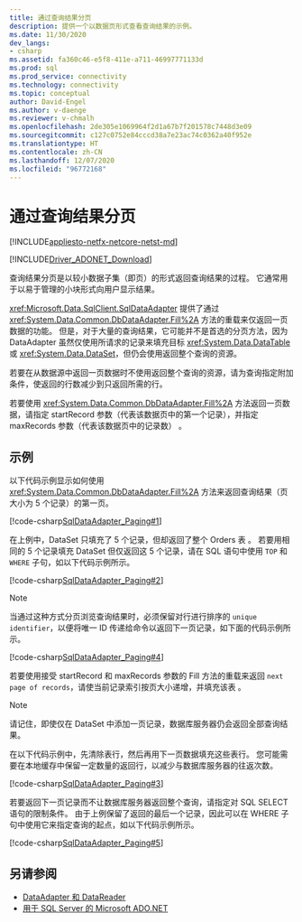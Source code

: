 ```yaml
---
title: 通过查询结果分页
description: 提供一个以数据页形式查看查询结果的示例。
ms.date: 11/30/2020
dev_langs:
- csharp
ms.assetid: fa360c46-e5f8-411e-a711-46997771133d
ms.prod: sql
ms.prod_service: connectivity
ms.technology: connectivity
ms.topic: conceptual
author: David-Engel
ms.author: v-daenge
ms.reviewer: v-chmalh
ms.openlocfilehash: 2de305e1069964f2d1a67b7f201578c7448d3e09
ms.sourcegitcommit: c127c0752e84cccd38a7e23ac74c0362a40f952e
ms.translationtype: HT
ms.contentlocale: zh-CN
ms.lasthandoff: 12/07/2020
ms.locfileid: "96772168"
---
```

# <a name="paging-through-a-query-result"></a>通过查询结果分页

[!INCLUDE[appliesto-netfx-netcore-netst-md](../../includes/appliesto-netfx-netcore-netst-md.md)]

[!INCLUDE[Driver_ADONET_Download](../../includes/driver_adonet_download.md)]

查询结果分页是以较小数据子集（即页）的形式返回查询结果的过程。 它通常用于以易于管理的小块形式向用户显示结果。

<xref:Microsoft.Data.SqlClient.SqlDataAdapter> 提供了通过 <xref:System.Data.Common.DbDataAdapter.Fill%2A> 方法的重载来仅返回一页数据的功能。 但是，对于大量的查询结果，它可能并不是首选的分页方法，因为 DataAdapter 虽然仅使用所请求的记录来填充目标 <xref:System.Data.DataTable> 或 <xref:System.Data.DataSet>，但仍会使用返回整个查询的资源。

若要在从数据源中返回一页数据时不使用返回整个查询的资源，请为查询指定附加条件，使返回的行数减少到只返回所需的行。

若要使用 <xref:System.Data.Common.DbDataAdapter.Fill%2A> 方法返回一页数据，请指定 startRecord 参数（代表该数据页中的第一个记录），并指定 maxRecords 参数（代表该数据页中的记录数） 。

## <a name="example"></a>示例

以下代码示例显示如何使用 <xref:System.Data.Common.DbDataAdapter.Fill%2A> 方法来返回查询结果（页大小为 5 个记录）的第一页。

[!code-csharp[SqlDataAdapter_Paging#1](~/../sqlclient/doc/samples/SqlDataAdapter_Paging.cs#1)]

在上例中，DataSet 只填充了 5 个记录，但却返回了整个 Orders 表 。 若要用相同的 5 个记录填充 DataSet 但仅返回这 5 个记录，请在 SQL 语句中使用 `TOP` 和 `WHERE` 子句，如以下代码示例所示。

[!code-csharp[SqlDataAdapter_Paging#2](~/../sqlclient/doc/samples/SqlDataAdapter_Paging.cs#2)]

> [!NOTE]
> 当通过这种方式分页浏览查询结果时，必须保留对行进行排序的 `unique identifier`，以便将唯一 ID 传递给命令以返回下一页记录，如下面的代码示例所示。

[!code-csharp[SqlDataAdapter_Paging#4](~/../sqlclient/doc/samples/SqlDataAdapter_Paging.cs#4)]

若要使用接受 startRecord 和 maxRecords 参数的 Fill 方法的重载来返回 `next page of records`，请使当前记录索引按页大小递增，并填充该表  。

> [!NOTE]
> 请记住，即使仅在 DataSet 中添加一页记录，数据库服务器仍会返回全部查询结果。

在以下代码示例中，先清除表行，然后再用下一页数据填充这些表行。 您可能需要在本地缓存中保留一定数量的返回行，以减少与数据库服务器的往返次数。

[!code-csharp[SqlDataAdapter_Paging#3](~/../sqlclient/doc/samples/SqlDataAdapter_Paging.cs#3)]

若要返回下一页记录而不让数据库服务器返回整个查询，请指定对 SQL SELECT 语句的限制条件。 由于上例保留了返回的最后一个记录，因此可以在 WHERE 子句中使用它来指定查询的起点，如以下代码示例所示。

[!code-csharp[SqlDataAdapter_Paging#5](~/../sqlclient/doc/samples/SqlDataAdapter_Paging.cs#5)]

## <a name="see-also"></a>另请参阅

- [DataAdapter 和 DataReader](dataadapters-datareaders.md)
- [用于 SQL Server 的 Microsoft ADO.NET](microsoft-ado-net-sql-server.md)
